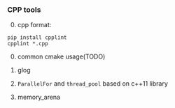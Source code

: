 ### CPP tools

0. cpp format:
```
pip install cpplint
cpplint *.cpp
```

0. common cmake usage(TODO)

1. glog

2. ```ParallelFor``` and ```thread_pool``` based on c++11 <thread> library

3. memory_arena


